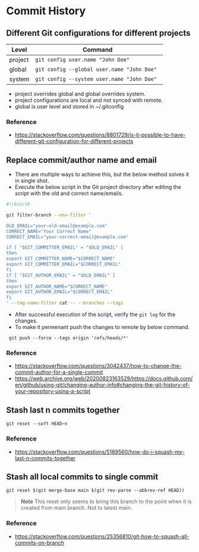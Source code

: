 # Commit History
## Different Git configurations for different projects
|Level|Command|
|------|-------|
|project|`git config user.name "John Doe" `|
|global|`git config --global user.name "John Doe"`|
|system|`git config --system user.name "John Doe" `|
- project overrides global and global overrides system.
- project configurations are local and not synced with remote.
- global is user level and stored in ~/.gitconfig
### Reference
- https://stackoverflow.com/questions/8801729/is-it-possible-to-have-different-git-configuration-for-different-projects

## Replace commit/author name and email
- There are multiple ways to achieve this, but the below method solves it in single shot.
- Execute the below script in the Git project directory after editing the script with the old and correct name/emails.
```sh
#!/bin/sh

git filter-branch --env-filter '

OLD_EMAIL="your-old-email@example.com"
CORRECT_NAME="Your Correct Name"
CORRECT_EMAIL="your-correct-email@example.com"

if [ "$GIT_COMMITTER_EMAIL" = "$OLD_EMAIL" ]
then
export GIT_COMMITTER_NAME="$CORRECT_NAME"
export GIT_COMMITTER_EMAIL="$CORRECT_EMAIL"
fi
if [ "$GIT_AUTHOR_EMAIL" = "$OLD_EMAIL" ]
then
export GIT_AUTHOR_NAME="$CORRECT_NAME"
export GIT_AUTHOR_EMAIL="$CORRECT_EMAIL"
fi
' --tag-name-filter cat -- --branches --tags
```
- After successful execution of the script, verify the `git log` for the changes. 
- To make it permenant push the changes to remote by below command.
```
 git push --force --tags origin 'refs/heads/*'
```
### Reference
- https://stackoverflow.com/questions/3042437/how-to-change-the-commit-author-for-a-single-commit
- https://web.archive.org/web/20200823163529/https://docs.github.com/en/github/using-git/changing-author-info#changing-the-git-history-of-your-repository-using-a-script

## Stash last n commits together
```
git reset --soft HEAD~n
```
### Reference
- https://stackoverflow.com/questions/5189560/how-do-i-squash-my-last-n-commits-together

## Stash all local commits to single commit
```
git reset $(git merge-base main $(git rev-parse --abbrev-ref HEAD)) 
```
>**Note**
>This reset only seems to bring this branch to the point when it is created from main branch. Not to latest main.
### Reference
- https://stackoverflow.com/questions/25356810/git-how-to-squash-all-commits-on-branch
